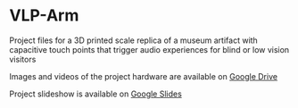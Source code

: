 # VLP-Arm
Project files for a 3D printed scale replica of a museum artifact with capacitive touch points that trigger audio experiences for blind or low vision visitors

Images and videos of the project hardware are available on [Google Drive](https://drive.google.com/drive/folders/1gisBx8-uZWOhRdlCYNNzh1XEmbfRvlL2?usp=sharing)

Project slideshow is available on [Google Slides](https://docs.google.com/presentation/d/1OSszArWdPoM6NGGVZuk1O-Tb0uvmBsPjwy2uTtD5igw/edit?usp=sharing)

